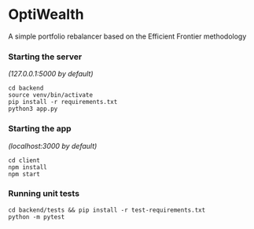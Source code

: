 # OptiWealth

A simple portfolio rebalancer based on the Efficient Frontier methodology

### Starting the server
*(127.0.0.1:5000 by default)*

```
cd backend
source venv/bin/activate
pip install -r requirements.txt
python3 app.py
```

### Starting the app 
*(localhost:3000 by default)*

```
cd client
npm install
npm start
```

### Running unit tests

```
cd backend/tests && pip install -r test-requirements.txt
python -m pytest
```
